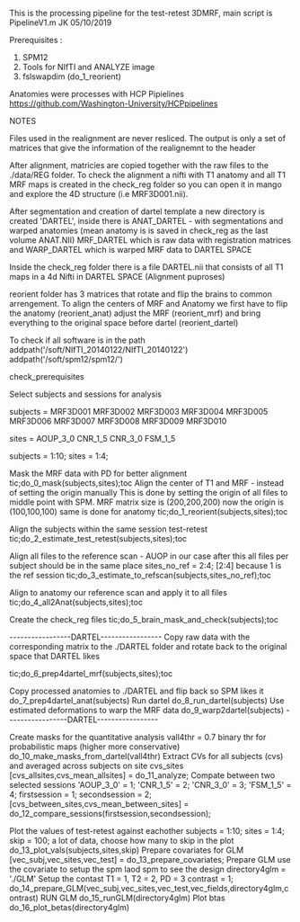   This is the processing pipeline for the test-retest 3DMRF, main script is PipelineV1.m
  JK 05/10/2019

  Prerequisites :
  1. SPM12
  2. Tools for NIfTI and ANALYZE image
  3. fslswapdim (do_1_reorient)

  Anatomies were processes with HCP Pipielines
  https://github.com/Washington-University/HCPpipelines


  NOTES
  
  Files used in the realignment are never resliced. The output is only
  a set of matrices that give the information of the realignemnt to the
  header

  After alignment, matricies are copied together with the raw files to the ./data/REG 
  folder. To check the alignment a nifti with T1 anatomy and all T1 MRF
  maps is created in the check_reg folder so you can open it in mango and
  explore the 4D structure (i.e MRF3D001.nii). 

  After segmentation and creation of dartel template a new directory is
  created 'DARTEL', inside there is ANAT_DARTEL - with segmentations and
  warped anatomies (mean anatomy is is saved in check_reg as the last
  volume ANAT.NII) MRF_DARTEL which is raw data with registration matrices and
  WARP_DARTEL which is warped MRF data to DARTEL SPACE

  Inside the check_reg folder there is a file DARTEL.nii that consists
  of all T1 maps in a 4d Nifti in DARTEL SPACE (Alignment puproses)

  reorient folder has 3 matrices that rotate and flip the brains to common
  arrengement. To align the centers of MRF and Anatomy we first have to
  flip the anatomy (reorient_anat) adjust the MRF (reorient_mrf) and bring
  everything to the original space before dartel (reorient_dartel)

   To check if all software is in the path
addpath('/soft/NIfTI_20140122/NIfTI_20140122')
addpath('/soft/spm12/spm12/')

check_prerequisites
  

  Select subjects and sessions for analysis

 subjects   = MRF3D001 MRF3D002 MRF3D003 MRF3D004 MRF3D005 
              MRF3D006 MRF3D007 MRF3D008 MRF3D009 MRF3D010

 sites      = AOUP_3_0 CNR_1_5 CNR_3_0 FSM_1_5

subjects = 1:10;
sites = 1:4;

   Mask the MRF data with PD for better alignment
tic;do_0_mask(subjects,sites);toc
   Align the center of T1 and MRF - instead of setting the origin manually
  This is done by setting the origin of all files to middle point with
  SPM. MRF matrix size is (200,200,200) now the origin is (100,100,100)
  same is done for anatomy 
tic;do_1_reorient(subjects,sites);toc

   Align the subjects within the same session test-retest
tic;do_2_estimate_test_retest(subjects,sites);toc

   Align all files to the reference scan - AUOP in our case
   after this all files per subject should be in the same place
sites_no_ref = 2:4;   [2:4] because 1 is the ref session
tic;do_3_estimate_to_refscan(subjects,sites_no_ref);toc

   Align to anatomy our reference scan and apply it to all files
tic;do_4_all2Anat(subjects,sites);toc

   Create the check_reg files
tic;do_5_brain_mask_and_check(subjects);toc


  
 -----------------DARTEL-----------------
  Copy raw data with the corresponding matrix to the ./DARTEL folder
  and rotate back to the original space that DARTEL likes

tic;do_6_prep4dartel_mrf(subjects,sites);toc

  Copy processed anatomies to ./DARTEL and flip back so SPM likes it
do_7_prep4dartel_anat(subjects)
  Run dartel
do_8_run_dartel(subjects)
  Use estimated deformations to warp the MRF data
do_9_warp2dartel(subjects)
 -----------------DARTEL-----------------

   Create masks for the quantitative analysis 
vall4thr = 0.7   binary thr for probabilistic maps (higher more conservative)
do_10_make_masks_from_dartel(vall4thr)
   Extract CVs for all subjects (cvs) and averaged across subjects on site cvs_sites
[cvs_allsites,cvs_mean_allsites] = do_11_analyze;
   Compate between two selected sessions
  'AOUP_3_0'  = 1;
  'CNR_1_5'   = 2;
  'CNR_3_0'   = 3;
  'FSM_1_5'   = 4;
firstsession = 1;
secondsession = 2;
[cvs_between_sites,cvs_mean_between_sites] = do_12_compare_sessions(firstsession,secondsession);

   Plot the values of test-retest against eachother
subjects = 1:10;
sites = 1:4;
skip = 100;  a lot of data, choose how many to skip in the plot
do_13_plot_vals(subjects,sites,skip)
   Prepare covariates for GLM
[vec_subj,vec_sites,vec_test] = do_13_prepare_covariates;
   Prepare GLM   use the covariate to setup the 
spm   laod spm to see the design
directory4glm = './GLM'
  Setup the contast T1 = 1, T2 = 2, PD = 3
contrast = 1;
do_14_prepare_GLM(vec_subj,vec_sites,vec_test,vec_fields,directory4glm,contrast)
   RUN GLM
do_15_runGLM(directory4glm)
   Plot btas
do_16_plot_betas(directory4glm)
